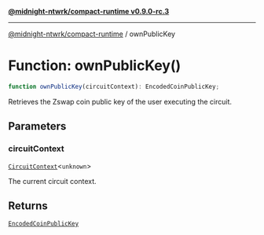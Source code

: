 [**@midnight-ntwrk/compact-runtime v0.9.0-rc.3**](../README.md)

***

[@midnight-ntwrk/compact-runtime](../globals.md) / ownPublicKey

# Function: ownPublicKey()

```ts
function ownPublicKey(circuitContext): EncodedCoinPublicKey;
```

Retrieves the Zswap coin public key of the user executing the circuit.

## Parameters

### circuitContext

[`CircuitContext`](../interfaces/CircuitContext.md)\<`unknown`\>

The current circuit context.

## Returns

[`EncodedCoinPublicKey`](../interfaces/EncodedCoinPublicKey.md)
